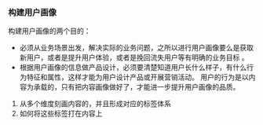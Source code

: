 
### 构建用户画像
构建用户画像的两个目的：
- 必须从业务场景出发，解决实际的业务问题，之所以进行用户画像要么是获取新用户，或者是提升用户体验，或者是挽回流失用户等有明确的业务目标 。
- 根据用户画像的信息做产品设计，必须要清楚知道用户长什么样子，有什么行为特征和属性，这样才能为用户设计产品或开展营销活动。
用户的行为是以内容为承载的，只有把内容画像做好了，才能进一步提升用户画像的品质。
1. 从多个维度刻画内容的，并且形成对应的标签体系
2. 如何将这些标签打在内容上